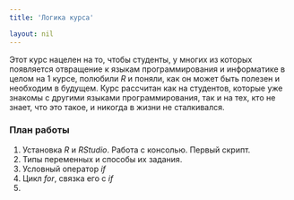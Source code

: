 ```yaml
---
title: 'Логика курса'

layout: nil
---
```

Этот курс нацелен на то, чтобы студенты, у многих из которых появляется отвращение к языкам программирования и информатике в целом на 1 курсе, полюбили _R_ и поняли, как он может быть полезен и необходим в будущем. Курс рассчитан как на студентов, которые уже знакомы с другими языками программирования, так и на тех, кто не знает, что это такое, и никогда в жизни не сталкивался.

### План работы
1. Установка _R_ и _RStudio_. Работа с консолью. Первый скрипт.
2. Типы переменных и способы их задания.
3. Условный оператор _if_
4. Цикл _for_, связка его с _if_
5. 
